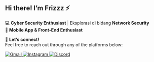 ## Hi there! I’m Frizzz ⚡

💻 **Cyber Security Enthusiast** | Eksplorasi di bidang **Network Security**  
📱 **Mobile App & Front-End Enthusiast**

📡 **Let’s connect!**  
Feel free to reach out through any of the platforms below:

<p align="left">
  <a href="mailto:firstianyusrilkisnandaa@gmail.com">
    <img src="https://img.shields.io/badge/Gmail-D14836?style=for-the-badge&logo=gmail&logoColor=white" alt="Gmail"/>
  </a>
  <a href="https://instagram.com/ysrlgg">
    <img src="https://img.shields.io/badge/Instagram-%23E4405F?style=for-the-badge&logo=instagram&logoColor=white" alt="Instagram"/>
  </a>
  <a href="https://discord.gg/Kz9qQmVm">
    <img src="https://img.shields.io/badge/Discord-%237289DA?style=for-the-badge&logo=discord&logoColor=white" alt="Discord"/>
  </a>
</p>

